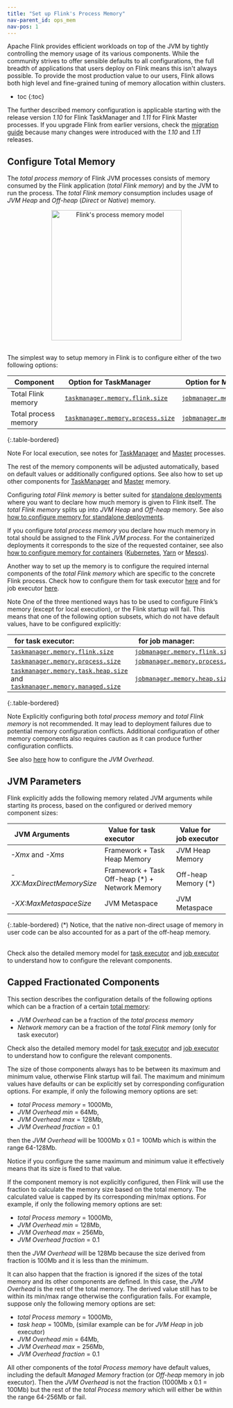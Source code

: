 ```yaml
---
title: "Set up Flink's Process Memory"
nav-parent_id: ops_mem
nav-pos: 1
---
```

<!--
Licensed to the Apache Software Foundation (ASF) under one
or more contributor license agreements.  See the NOTICE file
distributed with this work for additional information
regarding copyright ownership.  The ASF licenses this file
to you under the Apache License, Version 2.0 (the
"License"); you may not use this file except in compliance
with the License.  You may obtain a copy of the License at

  http://www.apache.org/licenses/LICENSE-2.0

Unless required by applicable law or agreed to in writing,
software distributed under the License is distributed on an
"AS IS" BASIS, WITHOUT WARRANTIES OR CONDITIONS OF ANY
KIND, either express or implied.  See the License for the
specific language governing permissions and limitations
under the License.
-->

Apache Flink provides efficient workloads on top of the JVM by tightly controlling the memory usage of its various components.
While the community strives to offer sensible defaults to all configurations, the full breadth of applications
that users deploy on Flink means this isn't always possible. To provide the most production value to our users,
Flink allows both high level and fine-grained tuning of memory allocation within clusters.

* toc
{:toc}

The further described memory configuration is applicable starting with the release version *1.10* for Flink TaskManager and
*1.11* for Flink Master processes. If you upgrade Flink from earlier versions, check the [migration guide](mem_migration.html)
because many changes were introduced with the *1.10* and *1.11* releases.

## Configure Total Memory

The *total process memory* of Flink JVM processes consists of memory consumed by the Flink application (*total Flink memory*)
and by the JVM to run the process. The *total Flink memory* consumption includes usage of *JVM Heap* and *Off-heap*
(*Direct* or *Native*) memory.

<center>
  <img src="{{ site.baseurl }}/fig/process_mem_model.svg" width="300px" alt="Flink's process memory model" usemap="#process-mem-model">
</center>
<br />

The simplest way to setup memory in Flink is to configure either of the two following options:

| &nbsp;&nbsp;**Component**&nbsp;&nbsp; | &nbsp;&nbsp;**Option for TaskManager**&nbsp;&nbsp;                                 | &nbsp;&nbsp;**Option for Master**&nbsp;&nbsp;                                |
| :------------------------------------ | :---------------------------------------------------------------------------------- | :-------------------------------------------------------------------------------- |
| Total Flink memory                    | [`taskmanager.memory.flink.size`](../config.html#taskmanager-memory-flink-size)     | [`jobmanager.memory.flink.size`](../config.html#jobmanager-memory-flink-size)     |
| Total process memory                  | [`taskmanager.memory.process.size`](../config.html#taskmanager-memory-process-size) | [`jobmanager.memory.process.size`](../config.html#jobmanager-memory-process-size) |
{:.table-bordered}
<br/>

<span class="label label-info">Note</span> For local execution, see notes for [TaskManager](mem_setup_tm.html#local-execution) and [Master](mem_setup_jm.html#notes-for-the-execution-mode) processes.

The rest of the memory components will be adjusted automatically, based on default values or additionally configured options.
See also how to set up other components for [TaskManager](mem_setup_tm.html) and [Master](mem_setup_jm.html) memory.

Configuring *total Flink memory* is better suited for [standalone deployments](../deployment/cluster_setup.html)
where you want to declare how much memory is given to Flink itself. The *total Flink memory* splits up into *JVM Heap*
and *Off-heap* memory.
See also [how to configure memory for standalone deployments](mem_tuning.html#configure-memory-for-standalone-deployment).

If you configure *total process memory* you declare how much memory in total should be assigned to the Flink *JVM process*.
For the containerized deployments it corresponds to the size of the requested container, see also
[how to configure memory for containers](mem_tuning.html#configure-memory-for-containers)
([Kubernetes](../deployment/kubernetes.html), [Yarn](../deployment/yarn_setup.html) or [Mesos](../deployment/mesos.html)).

Another way to set up the memory is to configure the required internal components of the *total Flink memory* which are
specific to the concrete Flink process. Check how to configure them for task executor [here](mem_setup_tm.html#configure-heap-and-managed-memory)
and for job executor [here](mem_setup_jm.html#configure-jvm-heap).

<span class="label label-info">Note</span> One of the three mentioned ways has to be used to configure Flink’s memory
(except for local execution), or the Flink startup will fail. This means that one of the following option subsets,
which do not have default values, have to be configured explicitly:

| &nbsp;&nbsp;**for task executor:**&nbsp;&nbsp;                                                                                                                                        | &nbsp;&nbsp;**for job manager:**&nbsp;&nbsp;                                      |
| :------------------------------------------------------------------------------------------------------------------------------------------------------------------------------------ | :-------------------------------------------------------------------------------- |
| [`taskmanager.memory.flink.size`](../config.html#taskmanager-memory-flink-size)                                                                                                       | [`jobmanager.memory.flink.size`](../config.html#jobmanager-memory-flink-size)     |
| [`taskmanager.memory.process.size`](../config.html#taskmanager-memory-process-size)                                                                                                   | [`jobmanager.memory.process.size`](../config.html#jobmanager-memory-process-size) |
| [`taskmanager.memory.task.heap.size`](../config.html#taskmanager-memory-task-heap-size) <br/> and [`taskmanager.memory.managed.size`](../config.html#taskmanager-memory-managed-size) | [`jobmanager.memory.heap.size`](../config.html#jobmanager-memory-heap-size)       |
{:.table-bordered}
<br/>

<span class="label label-info">Note</span> Explicitly configuring both *total process memory* and *total Flink memory*
is not recommended. It may lead to deployment failures due to potential memory configuration conflicts. Additional
configuration of other memory components also requires caution as it can produce further configuration conflicts.

See also [here](#capped-fractionated-components) how to configure the *JVM Overhead*.

## JVM Parameters

Flink explicitly adds the following memory related JVM arguments while starting its process, based on the configured
or derived memory component sizes:

| &nbsp;&nbsp;**JVM Arguments**&nbsp;&nbsp; | &nbsp;&nbsp;**Value for task executor**&nbsp;&nbsp; | &nbsp;&nbsp;**Value for job executor**&nbsp;&nbsp; |
| :---------------------------------------- | :------------------------------------------------- | :------------------------------------------------ |
| *-Xmx* and *-Xms*                         | Framework + Task Heap Memory                       | JVM Heap Memory                                   |
| *-XX:MaxDirectMemorySize*                 | Framework + Task Off-heap (*) + Network Memory     | Off-heap Memory (*)                               |
| *-XX:MaxMetaspaceSize*                    | JVM Metaspace                                      | JVM Metaspace                                     |
{:.table-bordered}
(*) Notice, that the native non-direct usage of memory in user code can be also accounted for as a part of the off-heap memory.
<br/><br/>

Check also the detailed memory model for [task executor](mem_setup_tm.html#detailed-memory-model) and
[job executor](mem_setup_jm.html#detailed-configuration) to understand how to configure the relevant components.

## Capped Fractionated Components

This section describes the configuration details of the following options which can be a fraction of a certain
[total memory](mem_setup.html#configure-total-memory):

* *JVM Overhead* can be a fraction of the *total process memory*
* *Network memory* can be a fraction of the *total Flink memory* (only for task executor)

Check also the detailed memory model for [task executor](mem_setup_tm.html#detailed-memory-model) and
[job executor](mem_setup_jm.html#detailed-configuration) to understand how to configure the relevant components.

The size of those components always has to be between its maximum and minimum value, otherwise Flink startup will fail.
The maximum and minimum values have defaults or can be explicitly set by corresponding configuration options.
For example, if only the following memory options are set:
- *total Process memory* = 1000Mb,
- *JVM Overhead min* = 64Mb,
- *JVM Overhead max* = 128Mb,
- *JVM Overhead fraction* = 0.1

then the *JVM Overhead* will be 1000Mb x 0.1 = 100Mb which is within the range 64-128Mb.

Notice if you configure the same maximum and minimum value it effectively means that its size is fixed to that value.

If the component memory is not explicitly configured, then Flink will use the fraction to calculate the memory size
based on the total memory. The calculated value is capped by its corresponding min/max options.
For example, if only the following memory options are set:
- *total Process memory* = 1000Mb,
- *JVM Overhead min* = 128Mb,
- *JVM Overhead max* = 256Mb,
- *JVM Overhead fraction* = 0.1

then the *JVM Overhead* will be 128Mb because the size derived from fraction is 100Mb and it is less than the minimum.

It can also happen that the fraction is ignored if the sizes of the total memory and its other components are defined.
In this case, the *JVM Overhead* is the rest of the total memory. The derived value still has to be within its min/max
range otherwise the configuration fails. For example, suppose only the following memory options are set:
- *total Process memory* = 1000Mb,
- *task heap* = 100Mb, (similar example can be for *JVM Heap* in job executor)
- *JVM Overhead min* = 64Mb,
- *JVM Overhead max* = 256Mb,
- *JVM Overhead fraction* = 0.1

All other components of the *total Process memory* have default values, including the default *Managed Memory* fraction
(or *Off-heap* memory in job executor). Then the *JVM Overhead* is not the fraction (1000Mb x 0.1 = 100Mb) but the rest
of the *total Process memory* which will either be within the range 64-256Mb or fail.
